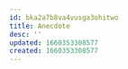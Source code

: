 ```yaml
---
id: bka2a7b8va4vusga3ohitwo
title: Anecdote
desc: ''
updated: 1660353308577
created: 1660353308577
---
```

